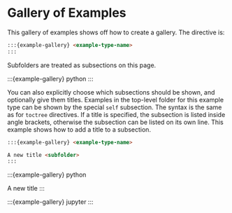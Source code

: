 # Gallery of Examples

This gallery of examples shows off how to create a gallery. The directive is:

```markdown
:::{example-gallery} <example-type-name>
:::
```

Subfolders are treated as subsections on this page.

:::{example-gallery} python
:::

You can also explicitly choose which subsections should be shown, and optionally
give them titles. Examples in the top-level folder for this example type can be
shown by the special `self` subsection. The syntax is the same as for `toctree`
directives. If a title is specified, the subsection is listed inside angle brackets,
otherwise the subsection can be listed on its own line. This example shows how
to add a title to a subsection.

```markdown
:::{example-gallery} <example-type-name>

A new title <subfolder>
:::
```

:::{example-gallery} python

A new title <self>
:::

:::{example-gallery} jupyter
:::
